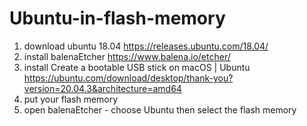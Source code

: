# Ubuntu-in-flash-memory
1) download ubuntu 18.04 https://releases.ubuntu.com/18.04/ 
2) install balenaEtcher  https://www.balena.io/etcher/ 
3) install Create a bootable USB stick on macOS | Ubuntu https://ubuntu.com/download/desktop/thank-you?version=20.04.3&architecture=amd64
4) put your flash memory 
5) open balenaEtcher - choose Ubuntu then select the flash memory  
